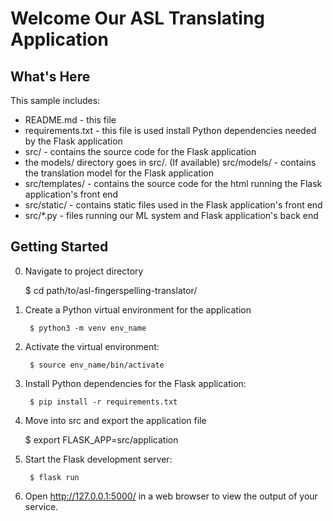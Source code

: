 Welcome Our ASL Translating Application
==============================================

What's Here
-----------

This sample includes:

* README.md - this file
* requirements.txt - this file is used install Python dependencies needed by the Flask application
* src/ - contains the source code for the Flask application
* the models/ directory goes in src/. (If available) src/models/ - contains the translation model for the Flask application
* src/templates/ - contains the source code for the html running the Flask application's front end
* src/static/ - contains static files used in the Flask application's front end
* src/*.py - files running our ML system and Flask application's back end

Getting Started
---------------

0. Navigate to project directory
	
	$ cd path/to/asl-fingerspelling-translator/

1. Create a Python virtual environment for the application

        $ python3 -m venv env_name

2. Activate the virtual environment:

        $ source env_name/bin/activate

3. Install Python dependencies for the Flask application:

        $ pip install -r requirements.txt

4. Move into src and export the application file

	$ export FLASK_APP=src/application

5. Start the Flask development server:

        $ flask run

6. Open http://127.0.0.1:5000/ in a web browser to view the output of your
   service.
